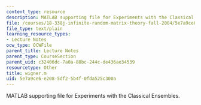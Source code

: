 ```yaml
---
content_type: resource
description: MATLAB supporting file for Experiments with the Classical Ensembles.
file: /courses/18-338j-infinite-random-matrix-theory-fall-2004/5e7a9ce6e2085df25b4f0fda525c300a_wigner.m
file_type: text/plain
learning_resource_types:
- Lecture Notes
ocw_type: OCWFile
parent_title: Lecture Notes
parent_type: CourseSection
parent_uid: c32406dc-7a0a-88bc-244c-de436ae34539
resourcetype: Other
title: wigner.m
uid: 5e7a9ce6-e208-5df2-5b4f-0fda525c300a
---
```

MATLAB supporting file for Experiments with the Classical Ensembles.

